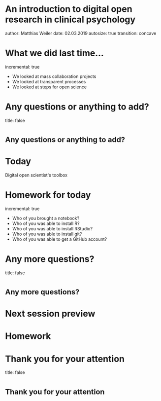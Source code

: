 An introduction to digital open research in clinical psychology
========================================================
author: Matthias Weiler
date: 02.03.2019
autosize: true
transition: concave

What we did last time...
========================================================
incremental: true
- We looked at mass collaboration projects
- We looked at transparent processes
- We looked at steps for open science


Any questions or anything to add?
========================================================
title: false
# <small>Any questions or anything to add?</small>


Today
========================================================
Digital open scientist's toolbox


Homework for today
========================================================
incremental: true
- Who of you brought a notebook?
- Who of you was able to install R?
- Who of you was able to install RStudio?
- Who of you was able to install git?
- Who of you was able to get a GitHub account?

Any more questions?
========================================================
title: false
# <small>Any more questions?</small>


Next session preview
========================================================


Homework
========================================================


Thank you for your attention
========================================================
title: false
# <small>Thank you for your attention</small>


